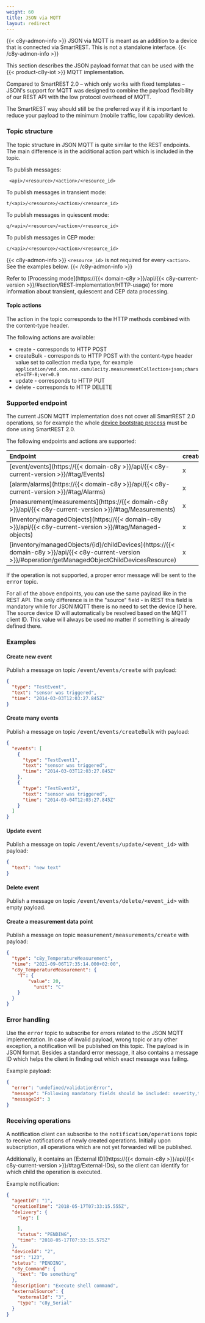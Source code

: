 ```yaml
---
weight: 60
title: JSON via MQTT
layout: redirect
---
```


{{< c8y-admon-info >}}
JSON via MQTT is meant as an addition to a device that is connected via SmartREST. This is not a standalone interface.
{{< /c8y-admon-info >}}

This section describes the JSON payload format that can be used with the {{< product-c8y-iot >}} MQTT implementation.

Compared to SmartREST 2.0 – which only works with fixed templates – JSON's support for MQTT was designed to combine the payload flexibility of our REST API with the low protocol overhead of MQTT.

The SmartREST way should still be the preferred way if it is important to reduce your payload to the minimum (mobile traffic, low capability device).

### Topic structure

The topic structure in JSON MQTT is quite similar to the REST endpoints. The main difference is in the additional action part which is included in the topic.

To publish messages:

```http
 <api>/<resource>/<action>/<resource_id>
```


To publish messages in transient mode:

```http
t/<api>/<resource>/<action>/<resource_id>
```


To publish messages in quiescent mode:

```http
q/<api>/<resource>/<action>/<resource_id>
```


To publish messages in CEP mode:

```http
c/<api>/<resource>/<action>/<resource_id>
```

{{< c8y-admon-info >}}
`<resource_id>` is not required for every `<action>`. See the examples below.
{{< /c8y-admon-info >}}

Refer to [Processing mode](https://{{< domain-c8y >}}/api/{{< c8y-current-version >}}/#section/REST-implementation/HTTP-usage) for more information about transient, quiescent and CEP data processing.

#### Topic actions

The action in the topic corresponds to the HTTP methods combined with the content-type header.

The following actions are available:

- create - corresponds to HTTP POST
- createBulk - corresponds to HTTP POST with the content-type header value set to collection media type, for example `application/vnd.com.nsn.cumulocity.measurementCollection+json;charset=UTF-8;ver=0.9`
- update - corresponds to HTTP PUT
- delete - corresponds to HTTP DELETE


### Supported endpoint

The current JSON MQTT implementation does not cover all SmartREST 2.0 operations, so for example the whole [device bootstrap process](/device-sdk/mqtt#device-integration) must be done using SmartREST 2.0.

The following endpoints and actions are supported:

|Endpoint|create|createBulk|update|delete|
|:-------|:-----|:---------|:-----|:-----|
|[event/events](https://{{< domain-c8y >}}/api/{{< c8y-current-version >}}/#tag/Events)|x|x|x|x|
|[alarm/alarms](https://{{< domain-c8y >}}/api/{{< c8y-current-version >}}/#tag/Alarms)|x|x|x|&nbsp;|
|[measurement/measurements](https://{{< domain-c8y >}}/api/{{< c8y-current-version >}}/#tag/Measurements)|x|x|&nbsp;|x|
|[inventory/managedObjects](https://{{< domain-c8y >}}/api/{{< c8y-current-version >}}/#tag/Managed-objects)|x|&nbsp;|x|&nbsp;|
|[inventory/managedObjects/{id}/childDevices](https://{{< domain-c8y >}}/api/{{< c8y-current-version >}}/#operation/getManagedObjectChildDevicesResource)|x|&nbsp;|&nbsp;|&nbsp;|

If the operation is not supported, a proper error message will be sent to the <kbd>error</kbd> topic.

For all of the above endpoints, you can use the same payload like in the REST API. The only difference is in the "source" field - in REST this field is mandatory while for JSON MQTT there is no need to set the device ID here.
The source device ID will automatically be resolved based on the MQTT client ID. This value will always be used no matter if something is already defined there.

### Examples

#### Create new event

Publish a message on topic <kbd>/event/events/create</kbd> with payload:

```json
{
  "type": "TestEvent",
  "text": "sensor was triggered",
  "time": "2014-03-03T12:03:27.845Z"
}
```

#### Create many events

Publish a message on topic <kbd>/event/events/createBulk</kbd> with payload:

```json
{
  "events": [
    {
      "type": "TestEvent1",
      "text": "sensor was triggered",
      "time": "2014-03-03T12:03:27.845Z"
    },
    {
      "type": "TestEvent2",
      "text": "sensor was triggered",
      "time": "2014-03-04T12:03:27.845Z"
    }
  ]
}
```

#### Update event

Publish a message on topic <kbd>/event/events/update/&lt;event_id&gt;</kbd> with payload:

```json
{
  "text": "new text"
}
```

#### Delete event

Publish a message on topic <kbd>/event/events/delete/&lt;event_id&gt;</kbd> with empty payload.

#### Create a measurement data point

Publish a message on topic <kbd>measurement/measurements/create</kbd> with payload:

```json
{
  "type": "c8y_TemperatureMeasurement",
  "time": "2021-09-06T17:35:14.000+02:00",
  "c8y_TemperatureMeasurement": {
  	"T": {
      	"value": 20,
          "unit": "C"
    }
  }
}
```


### Error handling

Use the <kbd>error</kbd> topic to subscribe for errors related to the JSON MQTT implementation. In case of invalid payload, wrong topic or any other exception, a notification will be published on this topic. The payload is in JSON format. Besides a standard error message, it also contains a message ID which helps the client in finding out which exact message was failing.

Example payload:

```json
{
  "error": "undefined/validationError",
  "message": "Following mandatory fields should be included: severity,text,time",
  "messageId": 3
}
```

### Receiving operations

A notification client can subscribe to the <kbd>notification/operations</kbd> topic to receive notifications of newly created operations. Initially upon subscription, all operations which are not yet forwarded will be published.

Additionally, it contains an [External ID](https://{{< domain-c8y >}}/api/{{< c8y-current-version >}}/#tag/External-IDs), so the client can identify for which child the operation is executed.

Example notification:

```json
{
  "agentId": "1",
  "creationTime": "2018-05-17T07:33:15.555Z",
  "delivery": {
    "log": [

    ],
    "status": "PENDING",
    "time": "2018-05-17T07:33:15.575Z"
  },
  "deviceId": "2",
  "id": "123",
  "status": "PENDING",
  "c8y_Command": {
    "text": "Do something"
  },
  "description": "Execute shell command",
  "externalSource": {
    "externalId": "3",
    "type": "c8y_Serial"
  }
}
```
